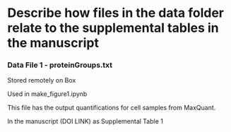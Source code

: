 # Describe how files in the data folder relate to the supplemental tables in the manuscript
### Data File 1 - proteinGroups.txt
Stored remotely on Box

Used in make_figure1.ipynb

This file has the output quantifications for cell samples from MaxQuant.

In the manuscript (DOI LINK) as Supplemental Table 1
